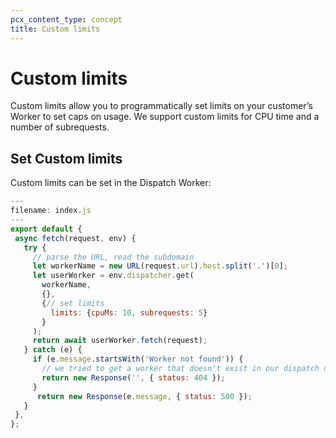 ```yaml
---
pcx_content_type: concept
title: Custom limits
---
```


# Custom limits

Custom limits allow you to programmatically set limits on your customer’s Worker to set caps on usage. We support custom limits for CPU time and a number of subrequests. 

## Set Custom limits

Custom limits can be set in the Dispatch Worker:

```js
---
filename: index.js
---
export default {
 async fetch(request, env) {
   try {
     // parse the URL, read the subdomain
     let workerName = new URL(request.url).host.split('.')[0];
     let userWorker = env.dispatcher.get(
       workerName,
       {},
       {// set limits
         limits: {cpuMs: 10, subrequests: 5}
       }
     );
     return await userWorker.fetch(request);
   } catch (e) {
     if (e.message.startsWith('Worker not found')) {
       // we tried to get a worker that doesn't exist in our dispatch namespace
       return new Response('', { status: 404 });
     }
      return new Response(e.message, { status: 500 });
   }
 },
};
```